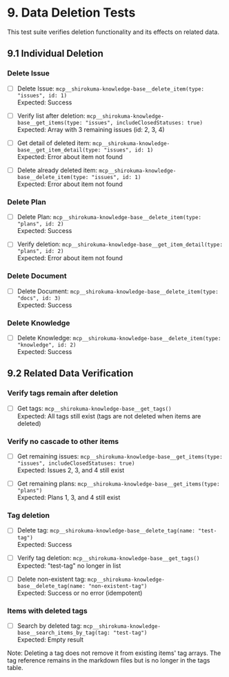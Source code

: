 # 9. Data Deletion Tests

This test suite verifies deletion functionality and its effects on related data.

## 9.1 Individual Deletion

### Delete Issue
- [ ] Delete Issue: `mcp__shirokuma-knowledge-base__delete_item(type: "issues", id: 1)`  
      Expected: Success

- [ ] Verify list after deletion: `mcp__shirokuma-knowledge-base__get_items(type: "issues", includeClosedStatuses: true)`  
      Expected: Array with 3 remaining issues (id: 2, 3, 4)

- [ ] Get detail of deleted item: `mcp__shirokuma-knowledge-base__get_item_detail(type: "issues", id: 1)`  
      Expected: Error about item not found

- [ ] Delete already deleted item: `mcp__shirokuma-knowledge-base__delete_item(type: "issues", id: 1)`  
      Expected: Error about item not found

### Delete Plan
- [ ] Delete Plan: `mcp__shirokuma-knowledge-base__delete_item(type: "plans", id: 2)`  
      Expected: Success

- [ ] Verify deletion: `mcp__shirokuma-knowledge-base__get_item_detail(type: "plans", id: 2)`  
      Expected: Error about item not found

### Delete Document
- [ ] Delete Document: `mcp__shirokuma-knowledge-base__delete_item(type: "docs", id: 3)`  
      Expected: Success

### Delete Knowledge
- [ ] Delete Knowledge: `mcp__shirokuma-knowledge-base__delete_item(type: "knowledge", id: 2)`  
      Expected: Success

## 9.2 Related Data Verification

### Verify tags remain after deletion
- [ ] Get tags: `mcp__shirokuma-knowledge-base__get_tags()`  
      Expected: All tags still exist (tags are not deleted when items are deleted)

### Verify no cascade to other items
- [ ] Get remaining issues: `mcp__shirokuma-knowledge-base__get_items(type: "issues", includeClosedStatuses: true)`  
      Expected: Issues 2, 3, and 4 still exist

- [ ] Get remaining plans: `mcp__shirokuma-knowledge-base__get_items(type: "plans")`  
      Expected: Plans 1, 3, and 4 still exist

### Tag deletion
- [ ] Delete tag: `mcp__shirokuma-knowledge-base__delete_tag(name: "test-tag")`  
      Expected: Success

- [ ] Verify tag deletion: `mcp__shirokuma-knowledge-base__get_tags()`  
      Expected: "test-tag" no longer in list

- [ ] Delete non-existent tag: `mcp__shirokuma-knowledge-base__delete_tag(name: "non-existent-tag")`  
      Expected: Success or no error (idempotent)

### Items with deleted tags
- [ ] Search by deleted tag: `mcp__shirokuma-knowledge-base__search_items_by_tag(tag: "test-tag")`  
      Expected: Empty result

Note: Deleting a tag does not remove it from existing items' tag arrays. The tag reference remains in the markdown files but is no longer in the tags table.